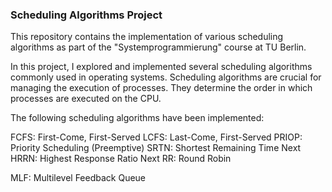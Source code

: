 ### Scheduling Algorithms Project

This repository contains the implementation of various scheduling algorithms as part of the "Systemprogrammierung" course at TU Berlin.

In this project, I explored and implemented several scheduling algorithms commonly used in operating systems. Scheduling algorithms are crucial for managing the execution of processes. They determine the order in which processes are executed on the CPU.

The following scheduling algorithms have been implemented:

FCFS: First-Come, First-Served
LCFS: Last-Come, First-Served
PRIOP: Priority Scheduling (Preemptive)
SRTN: Shortest Remaining Time Next
HRRN: Highest Response Ratio Next
RR: Round Robin

MLF: Multilevel Feedback Queue
